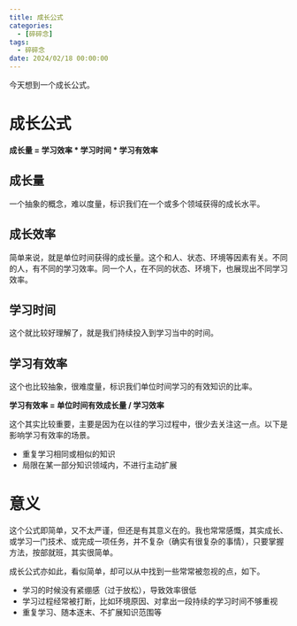 ```yaml
---
title: 成长公式
categories: 
  - [碎碎念]
tags:
  - 碎碎念
date: 2024/02/18 00:00:00
---
```


今天想到一个成长公式。

# 成长公式

**成长量 = 学习效率 * 学习时间 * 学习有效率**

## 成长量

一个抽象的概念，难以度量，标识我们在一个或多个领域获得的成长水平。

## 成长效率

简单来说，就是单位时间获得的成长量。这个和人、状态、环境等因素有关。不同的人，有不同的学习效率。同一个人，在不同的状态、环境下，也展现出不同学习效率。

## 学习时间

这个就比较好理解了，就是我们持续投入到学习当中的时间。

## 学习有效率

这个也比较抽象，很难度量，标识我们单位时间学习的有效知识的比率。

**学习有效率 = 单位时间有效成长量 / 学习效率**

这个其实比较重要，主要是因为在以往的学习过程中，很少去关注这一点。以下是影响学习有效率的场景。

- 重复学习相同或相似的知识
- 局限在某一部分知识领域内，不进行主动扩展

# 意义

这个公式即简单，又不太严谨，但还是有其意义在的。我也常常感慨，其实成长、或学习一门技术、或完成一项任务，并不复杂（确实有很复杂的事情），只要掌握方法，按部就班，其实很简单。

成长公式亦如此，看似简单，却可以从中找到一些常常被忽视的点，如下。

- 学习的时候没有紧绷感（过于放松），导致效率很低
- 学习过程经常被打断，比如环境原因、对拿出一段持续的学习时间不够重视
- 重复学习、随本逐末、不扩展知识范围等